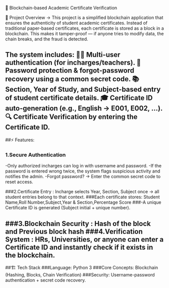 🔗 Blockchain-based Academic Certificate Verification

 📌 Project Overview
        -> This project is a simplified blockchain application that ensures the authenticity of student academic certificates. Instead of traditional paper-based certificates, each certificate is stored as a block in a blockchain. This makes it tamper-proof — if anyone tries to modify data, the chain breaks, and the fraud is detected.

  The system includes:
 👩‍🏫 Multi-user authentication (for incharges/teachers).
 🔑 Password protection & forgot-password recovery using a common secret code.
 📚 Section, Year of Study, and Subject-based entry of student certificate details.
🎓 Certificate ID auto-generation (e.g., English → E001, E002, …).
 🔍 Certificate Verification by entering the Certificate ID.
------------------------------------------
##⚡ Features:
### 1.Secure Authentication
-Only authorized incharges can log in with username and password.
-If the password is entered wrong twice, the system flags suspicious activity and notifies the admin.
-Forgot password? → Enter the common secret code to reset access.

###2.Certificate Entry : Incharge selects Year, Section, Subject once → all student entries belong to that context.
###Each certificate stores: Student Name,Roll Number,Subject,Year & Section,Percentage Score
###-A unique Certificate ID is generated (Subject initial + unique number).

###3.Blockchain Security : Hash of the block and Previous block hash
###4.Verification System : HRs, Universities, or anyone can enter a Certificate ID and instantly check if it exists in the blockchain.
------------------------------------------

##🏗️ Tech Stack
###Language: Python 3
###Core Concepts: Blockchain (Hashing, Blocks, Chain Verification)
###Security: Username-password authentication + secret code recovery.
